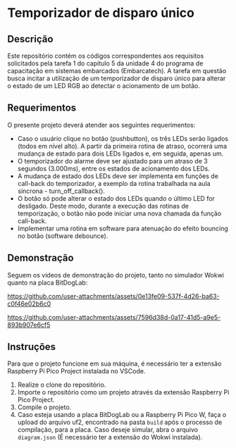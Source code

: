 # Temporizador de disparo único

## Descrição

Este repositório contém os códigos correspondentes aos requisitos solicitados pela tarefa 1 do capítulo 5 da unidade 4 do programa de capacitação em sistemas embarcados (Embarcatech). A tarefa em questão busca incitar a utilização de um temporizador de disparo único para alterar o estado de um LED RGB ao detectar o acionamento de um botão.

## Requerimentos

O presente projeto deverá atender aos seguintes requerimentos:

* Caso o usuário clique no botão (pushbutton), os três LEDs serão ligados (todos em nível alto). A partir da primeira rotina de atraso, ocorrerá uma mudança de estado para dois LEDs ligados e, em seguida, apenas um.
* O temporizador do alarme deve ser ajustado para um atraso de 3 segundos (3.000ms), entre os estados de acionamento dos LEDs.
* A mudança de estado dos LEDs deve ser implementa em funções de call-back do temporizador, a exemplo da rotina trabalhada na aula síncrona - turn_off_callback().
* O botão só pode alterar o estado dos LEDs quando o último LED for desligado. Deste modo, durante a execução das rotinas de temporização, o botão não pode iniciar uma nova chamada da função call-back.
* Implementar uma rotina em software para atenuação do efeito bouncing no botão (software debounce).  

## Demonstração

Seguem os vídeos de demonstração do projeto, tanto no simulador Wokwi quanto na placa BitDogLab:

https://github.com/user-attachments/assets/0e13fe09-537f-4d26-ba63-c0f46e02b6c0

https://github.com/user-attachments/assets/7596d38d-0a17-41d5-a9e5-893b907e6cf5

## Instruções

Para que o projeto funcione em sua máquina, é necessário ter a extensão Raspberry Pi Pico Project instalada no VSCode.

1. Realize o clone do repositório.
2. Importe o repositório como um projeto através da extensão Raspberry Pi Pico Project.
3. Compile o projeto.
4. Caso esteja usando a placa BitDogLab ou a Raspberry Pi Pico W, faça o upload do arquivo uf2, encontrado na pasta `build` após o processo de compilação, para a placa. Caso deseje simular, abra o arquivo `diagram.json` (É necessário ter a extensão do Wokwi instalada).
